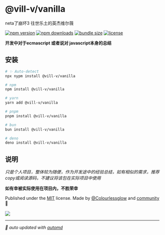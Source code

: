 # @vill-v/vanilla
neta了崩坏3 往世乐土的英杰维尔薇

<!-- automd:badges color="orange" license licenseBranch  bundlephobia packagephobia -->

[![npm version](https://img.shields.io/npm/v/@vill-v/vanilla?color=orange)](https://npmjs.com/package/@vill-v/vanilla)
[![npm downloads](https://img.shields.io/npm/dm/@vill-v/vanilla?color=orange)](https://npm.chart.dev/@vill-v/vanilla)
[![bundle size](https://img.shields.io/bundlephobia/minzip/@vill-v/vanilla?color=orange)](https://bundlephobia.com/package/@vill-v/vanilla)
[![license](https://img.shields.io/github/license/vill-v-kit/vill-v?color=orange)](https://github.com/vill-v-kit/vill-v/blob/true/LICENSE)

<!-- /automd -->

**开发中对于ecmascript 或者说对 javascript本身的总结**

## 安装
<!-- automd:pm-install -->

```sh
# ✨ Auto-detect
npx nypm install @vill-v/vanilla

# npm
npm install @vill-v/vanilla

# yarn
yarn add @vill-v/vanilla

# pnpm
pnpm install @vill-v/vanilla

# bun
bun install @vill-v/vanilla

# deno
deno install @vill-v/vanilla
```

<!-- /automd -->

## 说明

_只是个人项目，整体较为随便，作为开发途中的经验总结，如有相似的需求，推荐copy或阅读源码，不建议将该包在实际项目中使用_

**如有幸被实际使用在项目内，不胜荣幸**

<!-- automd:contributors author="Colourlessglow" license="MIT" -->

Published under the [MIT](https://github.com/vill-v-kit/vill-v/blob/main/LICENSE) license.
Made by [@Colourlessglow](https://github.com/Colourlessglow) and [community](https://github.com/vill-v-kit/vill-v/graphs/contributors) 💛
<br><br>
<a href="https://github.com/vill-v-kit/vill-v/graphs/contributors">
<img src="https://contrib.rocks/image?repo=vill-v-kit/vill-v" />
</a>

<!-- /automd -->

<!-- automd:with-automd -->

---

_🤖 auto updated with [automd](https://automd.unjs.io)_

<!-- /automd -->
